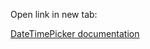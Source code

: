 Open link in new tab:

<a href="https://jquense.github.io/react-widgets/docs/#/datetime-picker" target="_target">DateTimePicker documentation</a>
